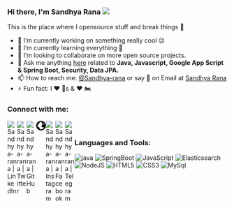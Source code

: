 ### Hi there, I'm Sandhya Rana <img src="https://media.giphy.com/media/hvRJCLFzcasrR4ia7z/giphy.gif" width="25px">

<!--
**Sandhya-rana/Sandhya-rana** is a ✨ _special_ ✨ repository because its `README.md` (this file) appears on your GitHub profile. -->

This is the place where I opensource stuff and break things 🤣

- 🔭 I’m currently working on something really cool 😉
- 🌱 I’m currently learning everything 🤣
- 👯 I’m looking to collaborate on more open source projects.
- 💬 Ask me anything [here](https://github.com/Sandhya-rana/Sandhya-rana/issues) related to <b>Java, Javascript, Google App Script & Spring Boot, Security, Data JPA.</b>
- 📫 How to reach me: [@Sandhya-rana][linkedin] or say 👋 on Email at [Sandhya Rana](mailto:Sandhya-rana@yahoo.com)
- ⚡ Fun fact: I ❤️ 🐶s & ❤️ 🏍️

### Connect with me:

[<img align="left" alt="Sandhya-rana | LinkedIn" width="22px" src="https://cdn.jsdelivr.net/npm/simple-icons@v3/icons/linkedin.svg" />][linkedin]
[<img align="left" alt="Sandhya-rana | Twitter" width="22px" src="https://cdn.jsdelivr.net/npm/simple-icons@v3/icons/twitter.svg" />][twitter]
[<img align="left" alt="Sandhya-rana | GitHub" width="22px" src="https://cdn.jsdelivr.net/npm/simple-icons@v3/icons/github.svg" />][github]
[<img align="left" alt="Sandhya-rana | XDA Developers" width="22px" src="https://raw.githubusercontent.com/iconic/open-iconic/master/svg/globe.svg" />][website]
[<img align="left" alt="Sandhya-rana | Instagram" width="22px" src="https://cdn.jsdelivr.net/npm/simple-icons@v3/icons/instagram.svg" />][instagram]
[<img align="left" alt="Sandhya-rana | Facebook" width="22px" src="https://cdn.jsdelivr.net/npm/simple-icons@v3/icons/facebook.svg" />][facebook]
[<img align="left" alt="Sandhya-rana | Telegram" width="22px" src="https://cdn.jsdelivr.net/npm/simple-icons@v3/icons/telegram.svg" />][telegram]

<br />

### Languages and Tools:
![java](https://img.shields.io/badge/Java-blue?logo=java&style=flat-square)  ![SpringBoot](https://img.shields.io/badge/SpringBoot-black?style=flat-square&logo=spring) ![JavaScript](https://img.shields.io/badge/JavaScript-black?style=flat-square&logo=javascript) ![Elasticsearch](https://img.shields.io/badge/Elasticsearch-orange?style=flat-square&logo=elasticsearch) ![NodeJS](https://img.shields.io/badge/NodeJS-green?style=flat-square&logo=node.js&logoColor=white)  ![HTML5](https://img.shields.io/badge/HTML5-red?style=flat-square&logo=html5&logoColor=white)  ![CSS3](https://img.shields.io/badge/CSS3-yellow?style=flat-square&logo=css3&logoColor=white)  ![MySql](https://img.shields.io/badge/MySQL-blue?style=flat-square&logo=mysql&logoColor=black)


<br />
<br />

[website]: https://forum.xda-developers.com/m/Sandhya-rana.5991465/
[linkedin]: https://linkedin.com/in/Sandhya-rana
[instagram]: https://www.instagram.com/mr.Sandhya-rana/
[twitter]: https://twitter.com/Sandhyachaudhry
[facebook]: https://www.facebook.com/Sandhya-rana
[github]: https://github.com/Sandhya-rana
[telegram]: https://t.me/Sandhya-rana
